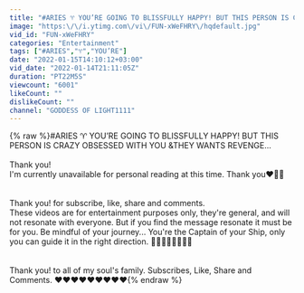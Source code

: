```yaml
---
title: "#ARIES ♈️ YOU’RE GOING TO BLISSFULLY HAPPY! BUT THIS PERSON IS CRAZY OBSESSED WITH YOU &THEY WANTS"
image: "https:\/\/i.ytimg.com\/vi\/FUN-xWeFHRY\/hqdefault.jpg"
vid_id: "FUN-xWeFHRY"
categories: "Entertainment"
tags: ["#ARIES","♈️","YOU’RE"]
date: "2022-01-15T14:10:12+03:00"
vid_date: "2022-01-14T21:11:05Z"
duration: "PT22M5S"
viewcount: "6001"
likeCount: ""
dislikeCount: ""
channel: "GODDESS OF LIGHT1111"
---
```

{% raw %}#ARIES ♈️ YOU’RE GOING TO BLISSFULLY HAPPY! BUT THIS PERSON IS CRAZY OBSESSED WITH YOU &amp;THEY WANTS REVENGE...<br /><br />Thank you!<br />I'm currently unavailable for personal reading at this time. Thank you❤💞💞<br /><br /><br />Thank you! for subscribe, like, share and comments.<br />These videos are for entertainment purposes only, they're general, and will not resonate with everyone. But if you find the message resonate it must be for you. Be mindful of your journey... You're the Captain of your Ship, only you can guide it in the right direction. 💞💞💞💞💜💜💚💚<br /><br /><br />Thank you! to all of my soul's family. Subscribes, Like, Share and Comments. ❤❤❤❤❤❤❤❤❤{% endraw %}
